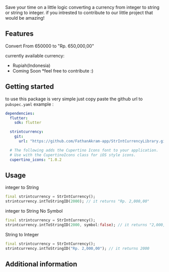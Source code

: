 

Save your time on a little logic converting a currency from integer to string or string to integer.
if you intrested to contribute to our little project that would be amazing!

## Features

Convert From 650000 to "Rp. 650,000,00"

currently available currency:
- Rupiah(Indonesia)
- Coming Soon *feel free to contribute :)

## Getting started

to use this package is very simple just copy paste the github url to `pubspec.yaml`
example :
```yaml
dependencies:
  flutter:
    sdk: flutter

  strintcurrency:
    git:
      url: "https://github.com/FathanAkram-app/StrIntCurrencyLibrary.git"

  # The following adds the Cupertino Icons font to your application.
  # Use with the CupertinoIcons class for iOS style icons.
  cupertino_icons: ^1.0.2
```

## Usage

integer to String 

```dart
final strintcurrency = StrIntCurrency();
strintcurrency.intToStringID(2000); // it returns "Rp. 2,000,00"
```


integer to String No Symbol

```dart
final strintcurrency = StrIntCurrency();
strintcurrency.intToStringID(2000, symbol:false); // it returns "2,000,00"

```


String to Integer 
```dart
final strintcurrency = StrIntCurrency();
strintcurrency.intToStringID("Rp. 2,000,00"); // it returns 2000
```


## Additional information


